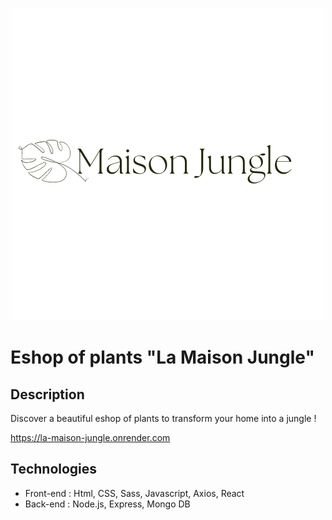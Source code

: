 <p align="center">
  <img src="public/assets/images/logo-light.png">
</p>

# Eshop of plants "La Maison Jungle"

## Description
Discover a beautiful eshop of plants to transform your home into a jungle !

https://la-maison-jungle.onrender.com

## Technologies
- Front-end : Html, CSS, Sass, Javascript, Axios, React 
- Back-end : Node.js, Express, Mongo DB



